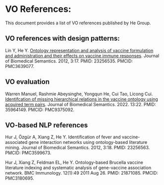 # VO References:

This document provides a list of VO references published by He Group.  

## VO references with design patterns:

Lin Y, He Y. [Ontology representation and analysis of vaccine formulation and administration and their effects on vaccine immune responses](https://jbiomedsem.biomedcentral.com/articles/10.1186/2041-1480-3-17). Journal of Biomedical Semantics. 2012, 3:17. PMID: 23256535. PMCID: PMC3639077.

## VO evaluation

Warren Manuel, Rashmie Abeysinghe, Yongqun He, Cui Tao, Licong Cui. [Identifcation of missing hierarchical relations in the vaccine ontology using acquired term pairs](https://www.ncbi.nlm.nih.gov/pmc/articles/PMC9375092/). Journal of Biomedical Semantics. 2022. 13:22. PMID: 35964149. PMCID: PMC9375092.



## VO-based NLP references

Hur J, Özgür A, Xiang Z, He Y. Identification of fever and vaccine-associated gene interaction networks using ontology-based literature mining. Journal of Biomedical Semantics. 2012, 3:18. PMID: 23256563. PMCID: PMC3599673.

Hur J, Xiang Z, Feldman EL, He Y. Ontology-based Brucella vaccine literature indexing and systematic analysis of gene-vaccine association network. BMC Immunology. 12(1):49 2011 Aug 26. PMID: 21871085. PMCID: PMC3180695.

